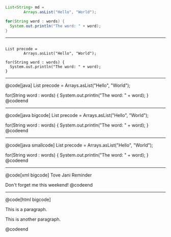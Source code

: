 
```java
List<String> md =
        Arrays.asList("Hello", "World");

for(String word : words) {
  System.out.println("The word: " + word);
}
```

---

<pre><code class="lang-java hljs">
List<String> precode =
        Arrays.asList("Hello", "World");

for(String word : words) {
  System.out.println("The word: " + word);
}
</code></pre>

---

@code[java]
List<String> precode =
        Arrays.asList("Hello", "World");

for(String word : words) {
  System.out.println("The word: " + word);
}
@codeend

---

@code[java bigcode]
List<String> precode =
        Arrays.asList("Hello", "World");

for(String word : words) {
  System.out.println("The word: " + word);
}
@codeend

---

@code[java smallcode]
List<String> precode =
        Arrays.asList("Hello", "World");

for(String word : words) {
  System.out.println("The word: " + word);
}
@codeend

---

@code[xml bigcode]
<note>
  <to>
    Tove
  </to>
  <from>
    Jani
  </from>
  <heading>
    Reminder
  </heading>
  <body>
    Don't forget me this weekend!
  </body>
</note>
@codeend

---      

@code[html bigcode]
<html>
<body>

<p>This is a paragraph.</p>
<p>This is another paragraph.</p>

</body>
</html>

@codeend

